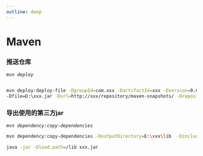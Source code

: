 ```yaml
---
outline: deep
---
```


# Maven 

### 推送仓库
<code>*mvn deploy*</code>
```sh

mvn deploy:deploy-file -DgroupId=com.xxx -DartifactId=xxx -Dversion=0.0.1 -Dpackaging=jar 
-Dfile=D:\xxx.jar -Durl=http://xxx/repository/maven-snapshots/ -DrepositoryId=nexus-snapshots

```

### 导出使用的第三方jar
<code>*mvn dependency:copy-dependencies*</code>
```sh
mvn dependency:copy-dependencies -DoutputDirectory=E:\xxx\lib  -DincludeScope=runtime

java -jar -Dload.path=/lib xxx.jar
```
